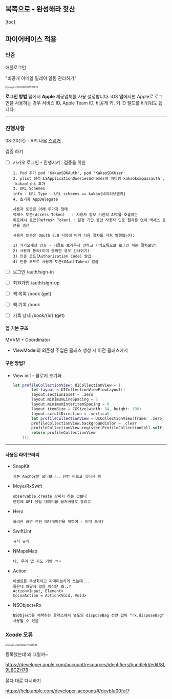## 북쪽으로 - 완성해라 핫산

[toc]



## 파이어베이스 적용



### 인증

애플로그인 

"비공개 이메일 릴레이 알림 관리하기"

<img src="/Users/kyuhyeon/Library/Application Support/typora-user-images/image-20200908195537623.png" alt="image-20200908195537623" style="zoom:50%;" />



**로그인 방법** 탭에서 **Apple** 제공업체를 사용 설정합니다. iOS 앱에서만 Apple로 로그인을 사용하는 경우 서비스 ID, Apple Team ID, 비공개 키, 키 ID 필드를 비워둬도 됩니다.







-----







### 진행사항

08-20(목) - API 나옴 [스웨거](http://3.34.96.70:5000/docs/#/)

검증 하기

- [ ] 카카오 로그인 - 진행시켜 : 검증을 위한

  ```
  1. Pod 추가 pod 'KakaoSDKAuth', pod 'KakaoSDKUser'
  2. plist 설정 LSApplicationQueriesSchemes에 아이템 kakaokompassauth', 'kakaolink 추가
  3. URL Schemes
  info - URL Type - URL schemes == kakao{네이티브앱키}
  4. 초기화 AppDelegate
  
  사용자 토큰은 아래 두가지 형태
  액세스 토큰(Access Token)   : 사용자 정보 기반의 API를 호출하는
  리프레시 토큰(Refresh Token) : 일정 기간 동안 사용자 인증 절차를 없이 액세스 토큰을 갱신
  
  사용자 토큰은 OAuth 2.0 사양에 따라 다음 절차를 거쳐 발행됩니다:
  
  1) 카카오계정 인증 - 디폴트 브라우저 안하고 카카오톡으로 로그인 하는 절차로만!
  2) 사용자 동의(이미 동의한 경우 건너뛰기)
  3) 인증 코드(Authorization Code) 발급
  4) 인증 코드로 사용자 토큰(OAuthToken) 발급
  ```

  







- [ ] 로그인        /auth/sign-in
- [ ] 회원가입    /auth/sign-up
- [ ] 책 목록      /book  (get)
- [ ] 책 기록      /book
- [ ] 기록 상세   /book/{id} (get)





#### 앱 기본 구조

MVVM + Coordinator

- ViewModel의 의존성 주입은 클래스 생성 시 이전 클래스에서



#### 구현 방법?

- View init - 클로저 초기화

  ```swift
  let profileCollectionView: UICollectionView = {
          let layout = UICollectionViewFlowLayout()
          layout.sectionInset = .zero
          layout.minimumLineSpacing = 5
          layout.minimumInteritemSpacing = 0
          layout.itemSize = CGSize(width: 84, height: 106)
          layout.scrollDirection = .vertical
          let profileCollectionView = UICollectionView(frame: .zero, collectionViewLayout: layout)
          profileCollectionView.backgroundColor = .clear
          profileCollectionView.register(ProfileCollectionCell.self, forCellWithReuseIdentifier: String(describing: ProfileCollectionCell.self))
          return profileCollectionView
      }()
  ```

  















-----

#### 사용된 라이브러리

   - SnapKit

     ```
     기본 Anchor만 쓰다보니.. 한번 써보고 싶어서 씀
     ```

   - Moya/RxSwift

     ```
     observable.create 감싸서 하는 것보다 
     한방에 API 응답 데이터를 옵저버블로 쓸려고 
     ```

   - Hero

     ```
     화려한 화면 전환 애니메이션을 위하여 - 어따 쓰지?
     ```

   - SwiftLint

     ```
     규칙 규칙
     ```

   - NMapsMap

     ```
     네. 우리 앱 지도 기반 ㄱㅅ
     ```

   - Action

     ```
     이벤트를 추상화하고 리액티브하게 쓰는데...
     좋은데 와닿지 않음 아직은 왜..? 
     Action<Input, Element>
     CocoaAction = Action<Void, Void>
     ```

   - NSObject+Rx

     ```
     NSObject를 채택하는 클래스에서 별도의 disposeBag 선언 없이 "rx.disposeBag" 사용할 수 있음
     ```









### Xcode 오류

<img src="/Users/kyuhyeon/Library/Application Support/typora-user-images/image-20200823115516588.png" alt="image-20200823115516588" style="zoom:50%;" />

등록했는데 왜 그럴까~

https://developer.apple.com/account/resources/identifiers/bundleId/edit/8L9L8CZH78

절차 대로 다시하기

https://help.apple.com/developer-account/#/devbfa00fef7